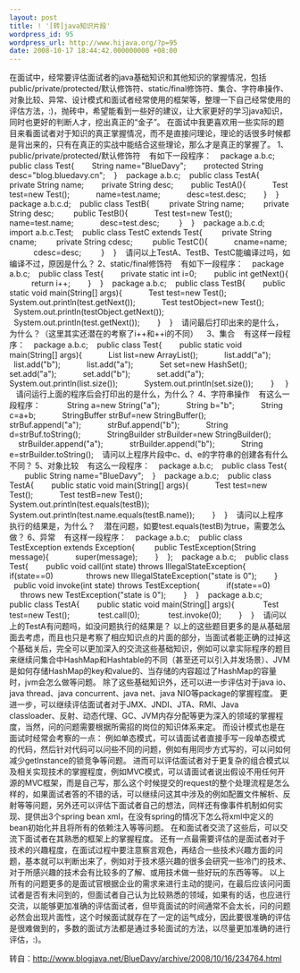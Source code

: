 ```yaml
---
layout: post
title: ! '[转]java知识片段'
wordpress_id: 95
wordpress_url: http://www.hijava.org/?p=95
date: 2008-10-17 18:44:42.000000000 +08:00
---
```

在面试中，经常要评估面试者的java基础知识和其他知识的掌握情况，包括public/private/protected/默认修饰符、static/final修饰符、集合、字符串操作、对象比较、异常、设计模式和面试者经常使用的框架等，整理一下自己经常使用的评估方法，:)，抛砖中，希望能看到一些好的建议，让大家更好的学习java知识，同时也更好的判断人才，挖出真正的“金子”。
在面试中我更喜欢用一些实际的题目来看面试者对于知识的真正掌握情况，而不是直接问理论，理论的话很多时候都是背出来的，只有在真正的实战中能结合这些理论，那么才是真正的掌握了。
1、public/private/protected/默认修饰符
   有如下一段程序：
   package a.b.c;
   public class Test{
       String name="BlueDavy";
       protected String desc="blog.bluedavy.cn";
   }
   package a.b.c;
   public class TestA{
       private String name;
       private String desc;
       public TestA(){
           Test test=new Test();
           name=test.name;
           desc=test.desc;
       }
   }
   package a.b.c.d;
   public class TestB{
        private String name;
        private String desc;
        public TestB(){
           Test test=new Test();
           name=test.name;
           desc=test.desc;
        }
   }
   package a.b.c.d;
   import a.b.c.Test;
   public class TestC extends Test{
        private String cname;
        private String cdesc;
        public TestC(){
           cname=name;
           cdesc=desc;
        }
   }
   请问以上TestA、TestB、TestC能编译过吗，如编译不过，原因是什么？
2、static/final修饰符
   有如下一段程序：
   package a.b.c;
   public class Test{
       private static int i=0;
       public int getNext(){
          return i++;
       }
   }
   package a.b.c;
   public class TestB{
       public static void main(String[] args){
           Test test=new Test();
           System.out.println(test.getNext());
           Test testObject=new Test();
           System.out.println(testObject.getNext());
           System.out.println(test.getNext());
       }
   }
   请问最后打印出来的是什么，为什么？（这里其实还潜在的考察了i++和++i的不同）   
3、集合
   有这样一段程序：
   package a.b.c;
   public class Test{
       public static void main(String[] args){
           List list=new ArrayList();
           list.add("a");
           list.add("b");
           list.add("a");
           Set set=new HashSet();
           set.add("a");
           set.add("b");
           set.add("a");
           System.out.println(list.size());
           System.out.println(set.size());
       } 
   }
   请问运行上面的程序后会打印出的是什么，为什么？
4、字符串操作
   有这么一段程序：
           String a=new String("a");
           String b="b";
           String c=a+b;
           StringBuffer strBuf=new StringBuffer();
           strBuf.append("a");
           strBuf.append("b");
           String d=strBuf.toString();
           StringBuilder strBuilder=new StringBuilder();
           strBuilder.append("a");
           strBuilder.append("b");
           String e=strBuilder.toString();
   请问以上程序片段中c、d、e的字符串的创建各有什么不同？
5、对象比较
   有这么一段程序：
   package a.b.c;
   public class Test{
       public String name="BlueDavy";
   }
   package a.b.c;
   public class TestA{
       public static void main(String[] args){
           Test test=new Test();
           Test testB=new Test();
           System.out.println(test.equals(testB));
           System.out.println(test.name.equals(testB.name));
       }
   }
   请问以上程序执行的结果是，为什么？
   潜在问题，如要test.equals(testB)为true，需要怎么做？
6、异常
   有这样一段程序：
   package a.b.c;
   public class TestException extends Exception{ 
       public TestException(String message){
           super(message);
       }
   };
   package a.b.c;
   public class Test{
       public void call(int state) throws IllegalStateException{
           if(state==0)
              throws new IllegalStateException("state is 0");
       }
       public void invoke(int state) throws TestException{
           if(state==0)
              throws new TestException("state is 0");
       }
   }
   package a.b.c;
   public class TestA{
       public static void main(String[] args){
            Test test=new Test();
            test.call(0);
            test.invoke(0);
       }
   }
   请问以上的TestA有问题吗，如没问题执行的结果是？
以上的这些题目更多的是从基础层面去考虑，而且也只是考察了相应知识点的片面的部分，当面试者能正确的过掉这个基础关后，完全可以更加深入的交流这些基础知识，例如可以拿实际程序的题目来继续问集合中HashMap和Hashtable的不同（甚至还可以引入并发场景）、JVM是如何存储HashMap的key和value的、当存储的内容超过了HashMap的容量时，jvm会怎么做等问题。
除了这些基础知识外，还可以进一步评估对于java io、java thread、java concurrent、java net、java NIO等package的掌握程度。
更进一步，可以继续评估面试者对于JMX、JNDI、JTA、RMI、Java classloader、反射、动态代理、GC、JVM内存分配等更为深入的领域的掌握程度，当然，问的问题需要根据所需招的岗位的知识体系来定。
而设计模式也是在面试时经常会考察的一点：
例如单态模式，可以请面试者直接手写一段单态模式的代码，然后针对代码可以问些不同的问题，例如有用同步方式写的，可以问如何减少getInstance的锁竞争等问题。
进而可以评估面试者对于更复杂的组合模式以及相关实现技术的掌握程度，例如MVC模式，可以请面试者说出假设不用任何开源的MVC框架，而是自己写，那么这个时候提交的request的整个处理流程是怎么样的，如果面试者答的不错的话，可以继续问这其中涉及的例如配置文件解析、反射等等问题，另外还可以评估下面试者自己的想法，同样还有像事件机制如何实现、提供出3个spring bean xml，在没有spring的情况下怎么将xml中定义的bean初始化并且将所有的依赖注入等等问题。
在和面试者交流了这些后，可以交流下面试者在其熟悉的框架上的掌握程度。
还有一点最需要评估的是面试者对于技术的兴趣程度，在面试过程中要注意察言观色，再结合一些技术兴趣方面的问题，基本就可以判断出来了，例如对于技术感兴趣的很多会研究一些冷门的技术、对于所感兴趣的技术会有比较多的了解、或用技术做一些好玩的东西等等。
以上所有的问题更多的是面试官根据企业的需求来进行主动的提问，在最后应该问问面试者是否有未问到的，但面试者自己认为比较熟悉的领域，如果有的话，也应进行交流，以能够更加准确的评估面试者，但毕竟面试的时间通常不会太长，问的问题必然会出现片面性，这个时候面试就存在了一定的运气成分，因此要很准确的评估是很难做到的，多数的面试方法都是通过多轮面试的方法，以尽量更加准确的进行评估，:)。

转自：<a href="http://www.blogjava.net/BlueDavy/archive/2008/10/16/234764.html">http://www.blogjava.net/BlueDavy/archive/2008/10/16/234764.html</a>
